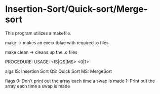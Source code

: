 # Insertion-Sort/Quick-sort/Merge-sort

This program utilizes a makefile.

make		-> makes an executblae with required .o files

make clean	-> cleans up the .o files

PROCEDURE:   	<exe> <alg> <flag>
USAGE:  		<exe> <IS|QS|MS> <0|1>

algs
IS: Insertion Sort
QS: Quick Sort
MS: MergeSort

flags
0: Don't print out the array each time a swap is made
1: Print out the array each time a swap is made
